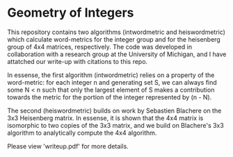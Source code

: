 # Geometry of Integers
This repository contains two algorithms (intwordmetric and heiswordmetric) which calculate word-metrics for the integer group and for the heisenberg group of 4x4 matrices, respectively. The code was developed in collaboration with a research group at the University of Michigan, and I have attatched our write-up with citations to this repo.

In essense, the first algorithm (intwordmetric) relies on a property of the word-metric: for each integer n and generating set S, we can always find some N < n such that only the largest element of S makes a contribution towards the metric for the portion of the integer represented by (n - N). 

The second (heiswordmetric) builds on work by Sebastien Blachere on the 3x3 Heisenberg matrix. In essense, it is shown that the 4x4 matrix is isomorphic to two copies of the 3x3 matrix, and we build on Blachere's 3x3 algorithm to analytically compute the 4x4 algorithm. 

Please view 'writeup.pdf' for more details.
